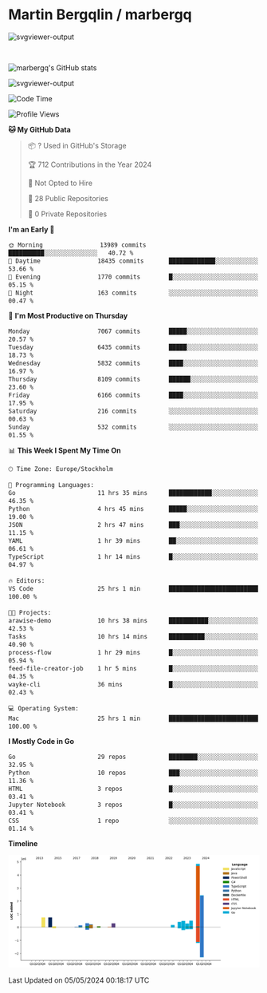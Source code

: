 # Martin Bergqlin / marbergq

![svgviewer-output](https://user-images.githubusercontent.com/2405410/206014777-22d41ecb-c24f-421d-b7d9-bba2cb5bb0de.svg)

<br>

<!--- [![Martin's Week](https://github-readme-stats.vercel.app/api/wakatime?username=marbergq&theme=dark)](https://github.com/anuraghazra/github-readme-stats) -->

![marbergq's GitHub stats](https://github-readme-stats.vercel.app/api?username=marbergq&count_private=true&show_icons=true)

![svgviewer-output](https://wakatime.com/badge/user/3f0a2069-6683-4e19-9a4a-7d21ea815067.svg)

<!--START_SECTION:waka-->
![Code Time](http://img.shields.io/badge/Code%20Time-4%2C023%20hrs%203%20mins-blue)

![Profile Views](http://img.shields.io/badge/Profile%20Views-0-blue)

**🐱 My GitHub Data** 

> 📦 ? Used in GitHub's Storage 
 > 
> 🏆 712 Contributions in the Year 2024
 > 
> 🚫 Not Opted to Hire
 > 
> 📜 28 Public Repositories 
 > 
> 🔑 0 Private Repositories 
 > 
**I'm an Early 🐤** 

```text
🌞 Morning                13989 commits       ██████████░░░░░░░░░░░░░░░   40.72 % 
🌆 Daytime                18435 commits       █████████████░░░░░░░░░░░░   53.66 % 
🌃 Evening                1770 commits        █░░░░░░░░░░░░░░░░░░░░░░░░   05.15 % 
🌙 Night                  163 commits         ░░░░░░░░░░░░░░░░░░░░░░░░░   00.47 % 
```
📅 **I'm Most Productive on Thursday** 

```text
Monday                   7067 commits        █████░░░░░░░░░░░░░░░░░░░░   20.57 % 
Tuesday                  6435 commits        █████░░░░░░░░░░░░░░░░░░░░   18.73 % 
Wednesday                5832 commits        ████░░░░░░░░░░░░░░░░░░░░░   16.97 % 
Thursday                 8109 commits        ██████░░░░░░░░░░░░░░░░░░░   23.60 % 
Friday                   6166 commits        ████░░░░░░░░░░░░░░░░░░░░░   17.95 % 
Saturday                 216 commits         ░░░░░░░░░░░░░░░░░░░░░░░░░   00.63 % 
Sunday                   532 commits         ░░░░░░░░░░░░░░░░░░░░░░░░░   01.55 % 
```


📊 **This Week I Spent My Time On** 

```text
🕑︎ Time Zone: Europe/Stockholm

💬 Programming Languages: 
Go                       11 hrs 35 mins      ████████████░░░░░░░░░░░░░   46.35 % 
Python                   4 hrs 45 mins       █████░░░░░░░░░░░░░░░░░░░░   19.00 % 
JSON                     2 hrs 47 mins       ███░░░░░░░░░░░░░░░░░░░░░░   11.15 % 
YAML                     1 hr 39 mins        ██░░░░░░░░░░░░░░░░░░░░░░░   06.61 % 
TypeScript               1 hr 14 mins        █░░░░░░░░░░░░░░░░░░░░░░░░   04.97 % 

🔥 Editors: 
VS Code                  25 hrs 1 min        █████████████████████████   100.00 % 

🐱‍💻 Projects: 
arawise-demo             10 hrs 38 mins      ███████████░░░░░░░░░░░░░░   42.53 % 
Tasks                    10 hrs 14 mins      ██████████░░░░░░░░░░░░░░░   40.90 % 
process-flow             1 hr 29 mins        █░░░░░░░░░░░░░░░░░░░░░░░░   05.94 % 
feed-file-creator-job    1 hr 5 mins         █░░░░░░░░░░░░░░░░░░░░░░░░   04.35 % 
wayke-cli                36 mins             █░░░░░░░░░░░░░░░░░░░░░░░░   02.43 % 

💻 Operating System: 
Mac                      25 hrs 1 min        █████████████████████████   100.00 % 
```

**I Mostly Code in Go** 

```text
Go                       29 repos            ████████░░░░░░░░░░░░░░░░░   32.95 % 
Python                   10 repos            ███░░░░░░░░░░░░░░░░░░░░░░   11.36 % 
HTML                     3 repos             █░░░░░░░░░░░░░░░░░░░░░░░░   03.41 % 
Jupyter Notebook         3 repos             █░░░░░░░░░░░░░░░░░░░░░░░░   03.41 % 
CSS                      1 repo              ░░░░░░░░░░░░░░░░░░░░░░░░░   01.14 % 
```



**Timeline**

![Lines of Code chart](https://raw.githubusercontent.com/marbergq/marbergq/main/assets/bar_graph.png)


 Last Updated on 05/05/2024 00:18:17 UTC
<!--END_SECTION:waka-->
